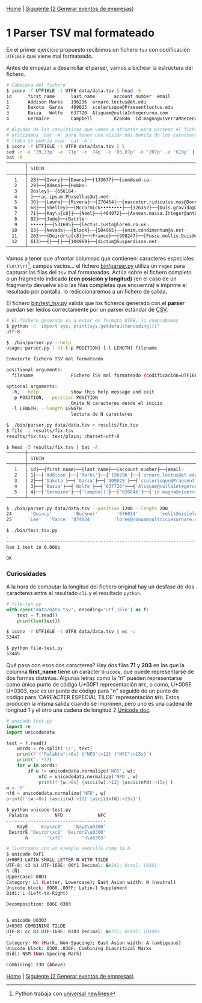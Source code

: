 [Home](../README.md) \| [Siguiente (2 Generar eventos de empresas)](02_Generate_events.md)

# 1 Parser TSV mal formateado

En el primer ejercicio propuesto recibimos un fichero `tsv` con codificación `UTF16LE` que viene mal formateado.

Antes de empezar a desarrollar el parser, vamos a bichear la estructura del fichero.

```bash
# Cabecera del fichero
$ iconv -f UTF16LE -t UTF8 data/data.tsv | head -5
id      first_name      last_name       account_number  email
1       Addison Marks   196296  ornare.lectus@et.edu
2       Dakota  Garza   409025  scelerisque@Praesentluctus.edu
3       Basia   Wolfe   637720  Aliquam@nullaIntegerurna.com
4       Germaine        Campbell        826846  id.magna@viverraMaecenas.ca

# Algunas de las casuísticas que vamos a afrontar para parsear el fichero, 
# utilizamos `bat -A` para tener una visión más bonita de los caracteres no imprimibles
# (tmbn se podría usar `cat -A`)
$ iconv -f UTF16LE -t UTF8 data/data.tsv | \
sed -n -e '29,33p' -e '71p' -e '74p' -e '85,87p' -e '207p' -e '619p' | \
bat -A
───────┬─────────────────────────────────────────────────────────────────────────────────────
       │ STDIN
───────┼─────────────────────────────────────────────────────────────────────────────────────
   1   │ 28├──┤Ivory├──┤Downs├──┤133677├──┤sem@sed.ca␊
   2   │ 29├──┤Adena├──┤Hobbs␊
   3   │ Bosley├──┤656184␊
   4   │ ├──┤ac.ipsum.Phasellus@ut.net␊
   5   │ 30├──┤Laura├──┤Rivera├──┤270464├──┤nascetur.ridiculus.mus@Donecnibhenim.org␊
   6   │ 68├──┤Shelley├──┤Mccormick••••••••├──┤326352├──┤Duis.gravida@actellus.edu␊
   7   │ 71├──┤Kay\u{c8}├──┤Noel├──┤464972├──┤Aenean.massa.Integer@anteMaecenasmi.co.uk␊
   8   │ 82├──┤Jade├──┤Battle␊
   9   │ •••••├──┤531695├──┤lectus.justo@lorem.co.uk␊
  10   │ 83├──┤Nevada├──┤black├──┤504965├──┤enim.condimentum@a.net␊
  11   │ 203├──┤Deirdr\u{c8}├──┤Franco├──┤998247├──┤Fusce.mollis.Duis@urna.com␊
  12   │ 613├──┤├──┤├──┤104969├──┤dictum@Suspendisse.net␊
───────┴─────────────────────────────────────────────────────────────────────────────────────
```

Vamos a tener que afrontar columnas que contienen: caracteres especiales `(\n\t\r)`[^1], campos vacíos... el fichero [bin/parser.py](../bin/parser.py) utiliza un `regex` para capturar las filas del `tsv` mal formateadas. Actúa sobre el fichero completo o un fragmento indicado **(con posición y longitud)** (en el caso de un fragmento devuelve sólo las filas completas que encuentra) e imprime el resultado por pantalla, lo rediccionaremos a un fichero de salida.

[^1]: Python trabaja con [universal newlines](https://docs.python.org/3/glossary.html#term-universal-newlines)

El fichero [bin/test_tsv.py](../bin/test_tsv.py) valida que los ficheros generado con el **parser** puedan ser leídos correctamente por un parser estándar de [CSV](https://docs.python.org/3/library/csv.html#module-csv).

```bash
# El fichero generado va a estar en formato UTF8, lo comprobamos
$ python -c 'import sys; print(sys.getdefaultencoding())'
utf-8

$ ./bin/parser.py --help
usage: parser.py [-h] [-p POSITION] [-l LENGTH] filename

Convierte fichero TSV mal formateado

positional arguments:
  filename              Fichero TSV mal formateado (codificación=UTF16LE)

optional arguments:
  -h, --help            show this help message and exit
  -p POSITION, --position POSITION
                        Omite N caracteres desde el inicio
  -l LENGTH, --length LENGTH
                        lectura de N caracteres

$ ./bin/parser.py data/data.tsv > results/fix.tsv
$ file -i results/fix.tsv
results/fix.tsv: text/plain; charset=utf-8

$ head -5 results/fix.tsv | bat -A
───────┼─────────────────────────────────────────────────────────────────────────────────────
       │ STDIN
───────┼─────────────────────────────────────────────────────────────────────────────────────
   1   │ id├──┤first_name├──┤last_name├──┤account_number├──┤email␊
   2   │ 1├──┤'Addison'├──┤'Marks'├──┤'196296'├──┤'ornare.lectus@et.edu'␊
   3   │ 2├──┤'Dakota'├──┤'Garza'├──┤'409025'├──┤'scelerisque@Praesentluctus.edu'␊
   4   │ 3├──┤'Basia'├──┤'Wolfe'├──┤'637720'├──┤'Aliquam@nullaIntegerurna.com'␊
   5   │ 4├──┤'Germaine'├──┤'Campbell'├──┤'826846'├──┤'id.magna@viverraMaecenas.ca'␊
───────┴─────────────────────────────────────────────────────────────────────────────────────

$ ./bin/parser.py data/data.tsv --position 1200 --length 200
24       'Quincy'        'Buckner'       '676034'        'velit@nislelementum.co.uk'
25      'Lee'   'Vance' '874024'        'lorem@nonummyultriciesornare.co.uk'

$ ./bin/test_tsv.py
.
----------------------------------------------------------------------
Ran 1 test in 0.066s

OK
```

### Curiosidades

A la hora de computar la longitud del fichero original hay un desfase de dos caracteres entre el resultado `cli` y el resultado `python`.

```python
# file-len.py
with open('data/data.tsv', encoding='utf_16le') as f:
    text = f.read()
    print(len(text))
```

```bash
$ iconv -f UTF16LE -t UTF8 data/data.tsv | wc -c
53447

$ python file-test.py
53445
```

Qué pasa con esos dos caracteres? Hay dos filas **71** y **203** en las que la columna **first_name** tiene un carácter `Unicode`, que puede representarse de dos formas distintas.
Algunas letras como la "ñ" pueden representarse como único punto de código U+00F1 representación `NFC`, o como, U+006E U+0303, que es un punto de código para "n" seguido de un punto de código para 'CAREACTER ESPECIAL TILDE' representación `NFD`. Estos producen la misma salida cuando se imprimen, pero uno es una cadena de longitud 1 y el otro una cadena de longitud 2 [Unicode doc](https://docs.python.org/3/howto/unicode.html#the-string-type).


```python
# unicode-test.py
import re
import unicodedata

text = f.read()
    words = re.split('\s', text)
    print(f'{"Palabra":>8s} {"NFD":>12} {"NFC":>15s}')
    print('-'*37)
    for w in words:
        if w != unicodedata.normalize('NFD', w):
            nfd = unicodedata.normalize('NFD', w)
            print(f'{w:>8s} {ascii(w):>12} {ascii(nfd):>15s}')
w = 'ñ'
nfd = unicodedata.normalize('NFD', w)
print(f'{w:>8s} {ascii(w):>12} {ascii(nfd):>15s}')
```

```bash
$ python unicode-test.py
 Palabra          NFD             NFC
-------------------------------------
    KayÈ    'Kay\xc8'    'KayE\u0300'
 DeirdrÈ 'Deirdr\xc8' 'DeirdrE\u0300'
       ñ       '\xf1'       'n\u0303'

# Ilustramos con un ejemplo sencillo como la ñ
$ unicode 0xF1  
U+00F1 LATIN SMALL LETTER N WITH TILDE
UTF-8: c3 b1 UTF-16BE: 00f1 Decimal: &#241; Octal: \0361
ñ (Ñ)
Uppercase: 00D1
Category: Ll (Letter, Lowercase); East Asian width: N (neutral)
Unicode block: 0080..00FF; Latin-1 Supplement
Bidi: L (Left-to-Right)

Decomposition: 006E 0303


$ unicode U0303 
U+0303 COMBINING TILDE
UTF-8: cc 83 UTF-16BE: 0303 Decimal: &#771; Octal: \01403
 ̃
Category: Mn (Mark, Non-Spacing); East Asian width: A (ambiguous)
Unicode block: 0300..036F; Combining Diacritical Marks
Bidi: NSM (Non-Spacing Mark)

Combining: 230 (Above)
```

[Home](../README.md) \| [Siguiente (2 Generar eventos de empresas)](02_Generate_events.md)